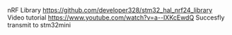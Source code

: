 nRF Library https://github.com/developer328/stm32_hal_nrf24_library
Video tutorial https://www.youtube.com/watch?v=a--IXKcEwdQ
Succesfly transmit to stm32mini